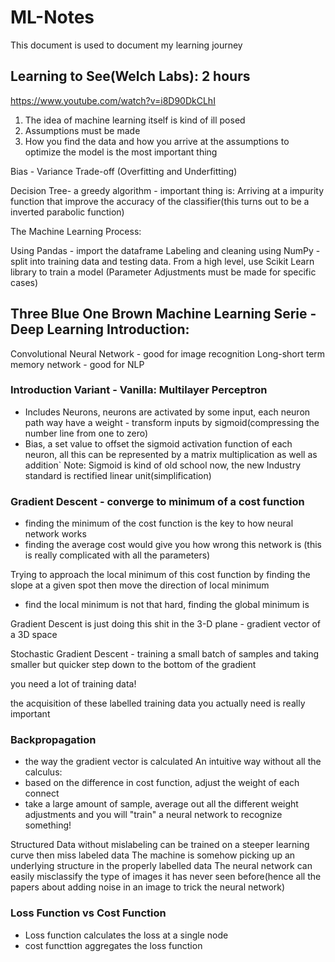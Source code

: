 # ML-Notes
This document is used to document my learning journey 

Learning to See(Welch Labs): 2 hours
-
https://www.youtube.com/watch?v=i8D90DkCLhI

1. The idea of machine learning itself is kind of ill posed
2. Assumptions must be made
3. How you find the data and how you arrive at the assumptions to optimize the model is the most important thing 

Bias - Variance Trade-off (Overfitting and Underfitting)

Decision Tree- a greedy algorithm - important thing is: Arriving at a impurity function that improve the accuracy of the classifier(this turns out to be a inverted parabolic function)

The Machine Learning Process: 

Using Pandas - import the dataframe
Labeling and cleaning using NumPy - split into training data and testing data.
From a high level, use Scikit Learn library to train a model (Parameter Adjustments must be made for specific cases)

Three Blue One Brown Machine Learning Serie - Deep Learning Introduction:
 - 
Convolutional Neural Network - good for image recognition 
Long-short term memory network - good for NLP

### Introduction Variant - Vanilla: Multilayer Perceptron
  - Includes 
    Neurons, neurons are activated by some input, each neuron path way have a weight - transform inputs by sigmoid(compressing the number line from one to zero)
  - Bias, a set value to offset the sigmoid activation function of each neuron, all this can be represented by a matrix multiplication as well as addition`
  Note: Sigmoid is kind of old school now, the new Industry standard is rectified linear unit(simplification)
  
### Gradient Descent - converge to minimum of a cost function
  
  - finding the minimum of the cost function is the key to how neural network works
  - finding the average cost would give you how wrong this network is (this is really complicated with all the parameters)
  
  Trying to approach the local minimum of this cost function by finding the slope at a given spot then move the direction of local minimum 
  - find the local minimum is not that hard, finding the global minimum is
  
  Gradient Descent is just doing this shit in the 3-D plane - gradient vector of a 3D space
  
  Stochastic Gradient Descent - training a small batch of samples and taking smaller but quicker step down to the bottom of the gradient
  
  you need a lot of training data!
  
  the acquisition of these labelled training data you actually need is really important
  
### Backpropagation 

  - the way the gradient vector is calculated
  An intuitive way without all the calculus:
  - based on the difference in cost function, adjust the weight of each connect 
  - take a large amount of sample, average out all the different weight adjustments and you will "train" a neural network to recognize something!
  
  Structured Data without mislabeling can be trained on a steeper learning curve then miss labeled data
  The machine is somehow picking up an underlying structure in the properly labelled data
  The neural network can easily misclassify the type of images it has never seen before(hence all the papers about adding noise in an image to trick the neural network)
  
   
### Loss Function vs Cost Function

- Loss function calculates the loss at a single node
- cost functtion aggregates the loss function
  
  
   
  
  

